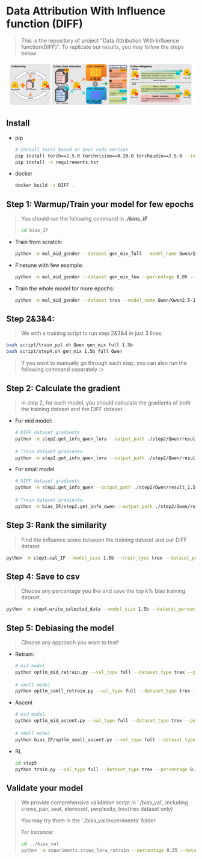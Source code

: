 # Data Attribution With Influence function (DIFF)

> This is the repository of project "Data Attribution With Influence function(DIFF)". To replicate our results, you may follow the steps below

![main](./fig/main.png)

## Install

- pip

  ```bash
  # Install torch based on your cuda version
  pip install torch==2.5.0 torchvision==0.20.0 torchaudio==2.5.0 --index-url https://download.pytorch.org/whl/cu121
  pip install -r requirements.txt
  ```

- docker

  ```bash
  docker build -t DIFF .
  ```

## Step 1: Warmup/Train your model for few epochs

> You should run the following command in ***./bias_IF***
>
> ```bash
> cd bias_IF
> ```

- Train from scratch:

  ```bash
  python -m mul_mid_gender --dataset gen_mix_full --model_name Qwen/Qwen2.5-1.5B-Instruct --bs 16
  ```

- Finetune with few example:

  ```bash
  python -m mul_mid_gender --dataset gen_mix_few --percentage 0.05 --model_name Qwen/Qwen2.5-1.5B-Instruct --bs 16
  ```

- Train the whole model for more epochs:

  ```bash
  python -m mul_mid_gender --dataset trex --model_name Qwen/Qwen2.5-1.5B-Instruct --bs 16
  ```

## Step 2&3&4:

> We with a training script to run step 2&3&4 in just 3 lines. 

```bash
bash script/train_ppl.sh Qwen gen_mix full 1.5b
bash script/step4.sh gen_mix 1.5b full Qwen
```

> If you want to manually go through each step, you can also run the following command separately :>

## Step 2: Calculate the gradient

> In step 2, for each model, you should calculate the gradients of both the training dataset and the DIFF dataset.

- For mid model:

  ```bash
  # DIFF dataset gradients
  python -m step2.get_info_qwen_lora --output_path ./step2/Qwen/result_1.5b_trex_val_full --gradient_type sgd --ds step2_val_data/crows_gen_data.csv --md_path ./Qwen/Qwen_trex_full_1.5b_select_ig --dataset_type trex_full --model_name Qwen/Qwen2.5-1.5B-Instruct
  
  # Train dataset gradients
  python -m step2.get_info_qwen_lora --output_path ./step2/Qwen/result_1.5b_trex_val_full --gradient_type adam --ds step2_val_data/crows_gen_data.csv --md_path ./Qwen/Qwen_trex_full_1.5b_select_ig --dataset_type trex_full --model_name Qwen/Qwen2.5-1.5B-Instruct
  ```

- For small model

  ```bash
  # DIFF dataset gradients
  python -m step2.get_info_qwen --output_path ./step2/Qwen/result_1.5b_trex_val_full --gradient_type sgd --ds step2_val_data/crows_gen_data.csv --md_path ./Qwen/Qwen_trex_full_1.5b_select_ig --dataset_type trex_full --model_name Qwen/Qwen2.5-1.5B-Instruct
  
  # Train dataset gradients
  python -m bias_IF/step2.get_info_qwen --output_path ./step2/Qwen/result_1.5b_trex_val_full --gradient_type adam --ds step2_val_data/crows_gen_data.csv --md_path ./Qwen/Qwen_trex_full_1.5b_select_ig --dataset_type trex_full --model_name Qwen/Qwen2.5-1.5B-Instruct
  ```

## Step 3: Rank the similarity

> Find the influence score between the training dataset and our DIFF dataset

```bash
python -m step3.cal_IF --model_size 1.5b --train_type trex --dataset_percentage full
```

## Step 4: Save to csv

> Choose any percentage you like and save the top k% bias training dataset.

```bash
python -m step4.write_selected_data --model_size 1.5b --dataset_percentage full --val_type trex --percentage 0.35 --model_name Qwen
```

## Step 5: Debiasing the model

> Choose any approach you want to test!

- Retrain:

  ```bash
  # mid model
  python optlm_mid_retrain.py --val_type full --dataset_type trex --percentage 0.35
  
  # small model
  python optlm_samll_retrain.py --val_type full --dataset_type trex --percentage 0.35
  ```

- Ascent

  ```bash
  # mid model
  python optlm_mid_ascent.py --val_type full --dataset_type trex --percentage 0.35
  
  # small model
  python bias_IF/optlm_small_ascent.py --val_type full --dataset_type trex --percentage 0.35
  ```

- RL

  ```bash
  cd step5
  python train.py --val_type full --dataset_type trex --percentage 0.35 --model_name Qwen/Qwen2.5-1.5B-Instruct
  ```

## Validate your model

> We provide comprehensive validation script in './bias_val', including crows_pair, seat, stereoset, perplexity, trex(trex dataset only)
>
> You may try them in the './bias_val/experiments' folder 
>
> For instance:
>
> ```bash
> cd ../bias_val
> python -m experiments.crows_lora_retrain --percentage 0.35 --dataset_percentage full --model_name Qwen/Qwen2.5-1.5B-Instruct --debias_type retrain
> ```